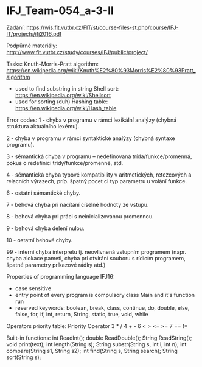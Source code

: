 # IFJ_Team-054_a-3-II
Zadání:
https://wis.fit.vutbr.cz/FIT/st/course-files-st.php/course/IFJ-IT/projects/ifj2016.pdf

Podpůrné materiály:
http://www.fit.vutbr.cz/study/courses/IFJ/public/project/

Tasks:
 Knuth-Morris-Pratt algorithm: https://en.wikipedia.org/wiki/Knuth%E2%80%93Morris%E2%80%93Pratt_algorithm
  - used to find substring in string
 Shell sort: https://en.wikipedia.org/wiki/Shellsort
  - used for sorting (duh)
 Hashing table: https://en.wikipedia.org/wiki/Hash_table

Error codes:
 1 - chyba v programu v rámci lexikální analýzy (chybná struktura aktuálního lexému).
 
 2 - chyba v programu v rámci syntaktické analýzy (chybná syntaxe programu).
 
 3 - sémantická chyba v programu – nedefinovaná trída/funkce/promenná, pokus o redefinici trídy/funkce/promenné, atd.
 
 4 - sémantická chyba typové kompatibility v aritmetických, retezcových a relacních výrazech, príp. špatný pocet ci typ parametru u volání funkce.
 
 6 - ostatní sémantické chyby.
 
 7 - behová chyba pri nacítání císelné hodnoty ze vstupu.
 
 8 - behová chyba pri práci s neinicializovanou promennou.
 
 9 - behová chyba delení nulou.
 
 10 - ostatní behové chyby.
 
 99 - interní chyba interpretu tj. neovlivnená vstupním programem (napr. chyba alokace pameti, chyba pri otvírání souboru s rídicím programem, špatné parametry príkazové rádky atd.)
 
Properties of programming language IFJ16:
 - case sensitive
 - entry point of every program is compulsory class Main and it's function run
 - reserved keywords: boolean, break, class, continue, do, double, else, false, for, if, int, return, String, static, true, void, while

 Operators priority table:
  Priority   Operator
     3         * /
     4         + -
     6         < > <= >=
     7         == !=
 
 Built-in functions:
  int ReadInt();
  double ReadDouble();
  String ReadString();
  void print(text);
  int length(String s);
  String substr(String s, int i, int n);
  int compare(String s1, String s2);
  int find(String s, String search);
  String sort(String s);
